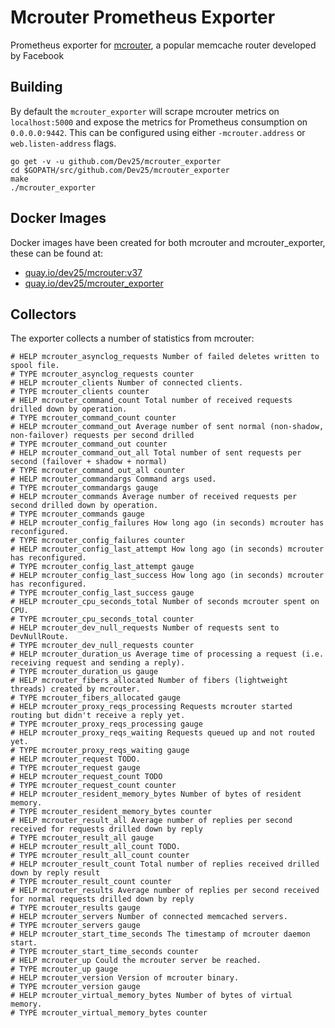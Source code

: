 Mcrouter Prometheus Exporter
===

Prometheus exporter for [mcrouter](https://github.com/facebook/mcrouter), a popular memcache router developed by Facebook

Building
---

By default the `mcrouter_exporter` will scrape mcrouter metrics on `localhost:5000` and expose the metrics for Prometheus consumption on `0.0.0.0:9442`. This can be configured using either `-mcrouter.address` or `web.listen-address` flags.

```
go get -v -u github.com/Dev25/mcrouter_exporter
cd $GOPATH/src/github.com/Dev25/mcrouter_exporter
make
./mcrouter_exporter
```

Docker Images
----
Docker images have been created for both mcrouter and mcrouter_exporter, these can be found at:

- [quay.io/dev25/mcrouter:v37](https://quay.io/repository/dev25/mcrouter?tab=tags)
- [quay.io/dev25/mcrouter_exporter](https://quay.io/repository/dev25/mcrouter_exporter?tab=tags)


Collectors
----
The exporter collects a number of statistics from mcrouter:

```
# HELP mcrouter_asynclog_requests Number of failed deletes written to spool file.
# TYPE mcrouter_asynclog_requests counter
# HELP mcrouter_clients Number of connected clients.
# TYPE mcrouter_clients counter
# HELP mcrouter_command_count Total number of received requests drilled down by operation.
# TYPE mcrouter_command_count counter
# HELP mcrouter_command_out Average number of sent normal (non-shadow, non-failover) requests per second drilled
# TYPE mcrouter_command_out counter
# HELP mcrouter_command_out_all Total number of sent requests per second (failover + shadow + normal)
# TYPE mcrouter_command_out_all counter
# HELP mcrouter_commandargs Command args used.
# TYPE mcrouter_commandargs gauge
# HELP mcrouter_commands Average number of received requests per second drilled down by operation.
# TYPE mcrouter_commands gauge
# HELP mcrouter_config_failures How long ago (in seconds) mcrouter has reconfigured.
# TYPE mcrouter_config_failures counter
# HELP mcrouter_config_last_attempt How long ago (in seconds) mcrouter has reconfigured.
# TYPE mcrouter_config_last_attempt gauge
# HELP mcrouter_config_last_success How long ago (in seconds) mcrouter has reconfigured.
# TYPE mcrouter_config_last_success gauge
# HELP mcrouter_cpu_seconds_total Number of seconds mcrouter spent on CPU.
# TYPE mcrouter_cpu_seconds_total counter
# HELP mcrouter_dev_null_requests Number of requests sent to DevNullRoute.
# TYPE mcrouter_dev_null_requests counter
# HELP mcrouter_duration_us Average time of processing a request (i.e. receiving request and sending a reply).
# TYPE mcrouter_duration_us gauge
# HELP mcrouter_fibers_allocated Number of fibers (lightweight threads) created by mcrouter.
# TYPE mcrouter_fibers_allocated gauge
# HELP mcrouter_proxy_reqs_processing Requests mcrouter started routing but didn't receive a reply yet.
# TYPE mcrouter_proxy_reqs_processing gauge
# HELP mcrouter_proxy_reqs_waiting Requests queued up and not routed yet.
# TYPE mcrouter_proxy_reqs_waiting gauge
# HELP mcrouter_request TODO.
# TYPE mcrouter_request gauge
# HELP mcrouter_request_count TODO
# TYPE mcrouter_request_count counter
# HELP mcrouter_resident_memory_bytes Number of bytes of resident memory.
# TYPE mcrouter_resident_memory_bytes counter
# HELP mcrouter_result_all Average number of replies per second received for requests drilled down by reply
# TYPE mcrouter_result_all gauge
# HELP mcrouter_result_all_count TODO.
# TYPE mcrouter_result_all_count counter
# HELP mcrouter_result_count Total number of replies received drilled down by reply result
# TYPE mcrouter_result_count counter
# HELP mcrouter_results Average number of replies per second received for normal requests drilled down by reply
# TYPE mcrouter_results gauge
# HELP mcrouter_servers Number of connected memcached servers.
# TYPE mcrouter_servers gauge
# HELP mcrouter_start_time_seconds The timestamp of mcrouter daemon start.
# TYPE mcrouter_start_time_seconds counter
# HELP mcrouter_up Could the mcrouter server be reached.
# TYPE mcrouter_up gauge
# HELP mcrouter_version Version of mcrouter binary.
# TYPE mcrouter_version gauge
# HELP mcrouter_virtual_memory_bytes Number of bytes of virtual memory.
# TYPE mcrouter_virtual_memory_bytes counter
```
